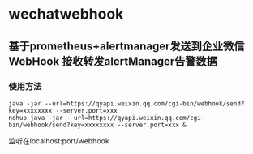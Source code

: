 # wechatwebhook
## 基于prometheus+alertmanager发送到企业微信WebHook 接收转发alertManager告警数据
### 使用方法
``` shell
java -jar --url=https://qyapi.weixin.qq.com/cgi-bin/webhook/send?key=xxxxxxxx --server.port=xxx
nohup java -jar --url=https://qyapi.weixin.qq.com/cgi-bin/webhook/send?key=xxxxxxxx --server.port=xxx &
```
监听在localhost:port/webhook

